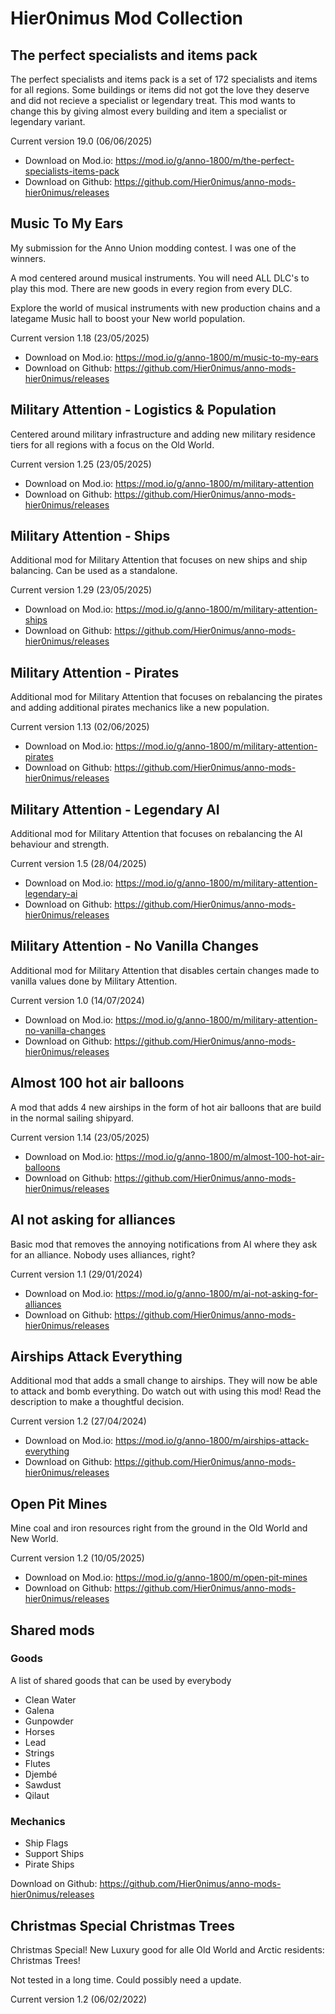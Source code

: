 # Hier0nimus Mod Collection

## The perfect specialists and items pack

The perfect specialists and items pack is a set of 172 specialists and items for all regions. Some buildings or items did not got the love they deserve and did not recieve a specialist or legendary treat. This mod wants to change this by giving almost every building and item a specialist or legendary variant.

Current version 19.0 (06/06/2025)
- Download on Mod.io: https://mod.io/g/anno-1800/m/the-perfect-specialists-items-pack
- Download on Github: https://github.com/Hier0nimus/anno-mods-hier0nimus/releases

## Music To My Ears

My submission for the Anno Union modding contest. I was one of the winners.

A mod centered around musical instruments.
You will need ALL DLC's to play this mod. There are new goods in every region from every DLC.

Explore the world of musical instruments with new production chains and a lategame Music hall to boost your New world population.

Current version 1.18 (23/05/2025)
- Download on Mod.io: https://mod.io/g/anno-1800/m/music-to-my-ears
- Download on Github: https://github.com/Hier0nimus/anno-mods-hier0nimus/releases

## Military Attention - Logistics & Population

Centered around military infrastructure and adding new military residence tiers for all regions with a focus on the Old World.

Current version 1.25 (23/05/2025)
- Download on Mod.io: https://mod.io/g/anno-1800/m/military-attention
- Download on Github: https://github.com/Hier0nimus/anno-mods-hier0nimus/releases

## Military Attention - Ships

Additional mod for Military Attention that focuses on new ships and ship balancing. Can be used as a standalone.

Current version 1.29 (23/05/2025)
- Download on Mod.io: https://mod.io/g/anno-1800/m/military-attention-ships
- Download on Github: https://github.com/Hier0nimus/anno-mods-hier0nimus/releases

## Military Attention - Pirates

Additional mod for Military Attention that focuses on rebalancing the pirates and adding additional pirates mechanics like a new population.

Current version 1.13 (02/06/2025)
- Download on Mod.io: https://mod.io/g/anno-1800/m/military-attention-pirates
- Download on Github: https://github.com/Hier0nimus/anno-mods-hier0nimus/releases

## Military Attention - Legendary AI

Additional mod for Military Attention that focuses on rebalancing the AI behaviour and strength.

Current version 1.5 (28/04/2025)
- Download on Mod.io: https://mod.io/g/anno-1800/m/military-attention-legendary-ai
- Download on Github: https://github.com/Hier0nimus/anno-mods-hier0nimus/releases

## Military Attention - No Vanilla Changes

Additional mod for Military Attention that disables certain changes made to vanilla values done by Military Attention.

Current version 1.0 (14/07/2024)
- Download on Mod.io: https://mod.io/g/anno-1800/m/military-attention-no-vanilla-changes
- Download on Github: https://github.com/Hier0nimus/anno-mods-hier0nimus/releases

## Almost 100 hot air balloons

A mod that adds 4 new airships in the form of hot air balloons that are build in the normal sailing shipyard.

Current version 1.14 (23/05/2025)
- Download on Mod.io: https://mod.io/g/anno-1800/m/almost-100-hot-air-balloons
- Download on Github: https://github.com/Hier0nimus/anno-mods-hier0nimus/releases

## AI not asking for alliances

Basic mod that removes the annoying notifications from AI where they ask for an alliance. Nobody uses alliances, right?

Current version 1.1 (29/01/2024)
- Download on Mod.io: https://mod.io/g/anno-1800/m/ai-not-asking-for-alliances
- Download on Github: https://github.com/Hier0nimus/anno-mods-hier0nimus/releases

## Airships Attack Everything

Additional mod that adds a small change to airships. They will now be able to attack and bomb everything. Do watch out with using this mod! Read the description to make a thoughtful decision.

Current version 1.2 (27/04/2024)
- Download on Mod.io: https://mod.io/g/anno-1800/m/airships-attack-everything
- Download on Github: https://github.com/Hier0nimus/anno-mods-hier0nimus/releases

## Open Pit Mines

Mine coal and iron resources right from the ground in the Old World and New World.

Current version 1.2 (10/05/2025)
- Download on Mod.io: https://mod.io/g/anno-1800/m/open-pit-mines
- Download on Github: https://github.com/Hier0nimus/anno-mods-hier0nimus/releases

## Shared mods

### Goods

A list of shared goods that can be used by everybody
- Clean Water
- Galena
- Gunpowder
- Horses
- Lead
- Strings
- Flutes
- Djembé
- Sawdust
- Qilaut

### Mechanics

- Ship Flags
- Support Ships
- Pirate Ships

Download on Github: https://github.com/Hier0nimus/anno-mods-hier0nimus/releases

## Christmas Special Christmas Trees

Christmas Special! New Luxury good for alle Old World and Arctic residents: Christmas Trees!

Not tested in a long time. Could possibly need a update.

Current version 1.2 (06/02/2022)